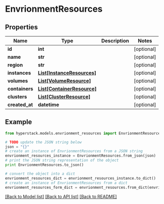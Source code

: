 # EnvrionmentResources


## Properties

Name | Type | Description | Notes
------------ | ------------- | ------------- | -------------
**id** | **int** |  | [optional] 
**name** | **str** |  | [optional] 
**region** | **str** |  | [optional] 
**instances** | [**List[InstanceResources]**](InstanceResources.md) |  | [optional] 
**volumes** | [**List[VolumeResource]**](VolumeResource.md) |  | [optional] 
**containers** | [**List[ContainerResource]**](ContainerResource.md) |  | [optional] 
**clusters** | [**List[ClusterResource]**](ClusterResource.md) |  | [optional] 
**created_at** | **datetime** |  | [optional] 

## Example

```python
from hyperstack.models.envrionment_resources import EnvrionmentResources

# TODO update the JSON string below
json = "{}"
# create an instance of EnvrionmentResources from a JSON string
envrionment_resources_instance = EnvrionmentResources.from_json(json)
# print the JSON string representation of the object
print EnvrionmentResources.to_json()

# convert the object into a dict
envrionment_resources_dict = envrionment_resources_instance.to_dict()
# create an instance of EnvrionmentResources from a dict
envrionment_resources_form_dict = envrionment_resources.from_dict(envrionment_resources_dict)
```
[[Back to Model list]](../README.md#documentation-for-models) [[Back to API list]](../README.md#documentation-for-api-endpoints) [[Back to README]](../README.md)


